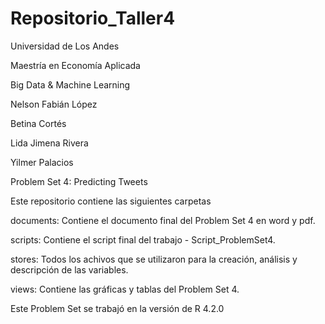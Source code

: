 # Repositorio_Taller4


Universidad de Los Andes

Maestría en Economía Aplicada

Big Data & Machine Learning 

Nelson Fabián López 

Betina Cortés 

Lida Jimena Rivera

Yilmer Palacios 


Problem Set 4: Predicting Tweets


Este repositorio contiene las siguientes carpetas

documents: Contiene el documento final del Problem Set 4 en word y pdf.

scripts: Contiene el script final del trabajo - Script_ProblemSet4.

stores: Todos los achivos que se utilizaron para la creación, análisis y descripción de las variables. 

views: Contiene las gráficas y tablas del Problem Set 4. 

Este Problem Set se trabajó en la versión de R 4.2.0
